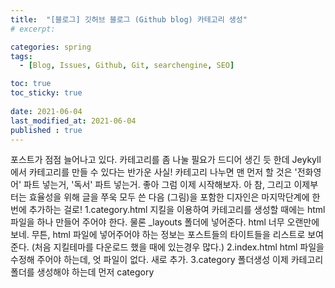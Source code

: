 ```yaml
---
title:  "[블로그] 깃허브 블로그 (Github blog) 카테고리 생성"
# excerpt: 

categories: spring
tags:
  - [Blog, Issues, Github, Git, searchengine, SEO]

toc: true
toc_sticky: true
 
date: 2021-06-04
last_modified_at: 2021-06-04
published : true
---
```


포스트가 점점 늘어나고 있다.
카테고리를 좀 나눌 필요가 드디어 생긴 듯 한데 Jeykyll에서 카테고리를 만들 수 있다는 반가운 사실! 카테고리 나누면 맨 먼저 할 것은 '전화영어' 파트 넣는거, '독서' 파트 넣는거.
좋아 그럼 이제 시작해보자. 
아 참, 그리고 이제부터는 효율성을 위해 글을 쭈욱 모두 쓴 다음 (그림)을 포함한 디자인은 마지막단계에 한번에 추가하는 걸로! 
1.category.html
지킬을 이용하여 카테고리를 생성할 때에는 html 파일을 하나 만들어 주어야 한다. 물론 _layouts 폴더에 넣어준다. html 너무 오랜만에 보네.
무튼, html 파일에 넣어주어야 하는 정보는 포스트들의 타이트들을 리스트로 보여준다. (처음 지킬테마를 다운로드 했을 때에 있는경우 많다.)
2.index.html
html 파일을 수정해 주어야 하는데, 엇 파일이 없다. 새로 추가.
3.category 폴더생성
이제 카테고리 폴더를 생성해야 하는데 먼저 category 